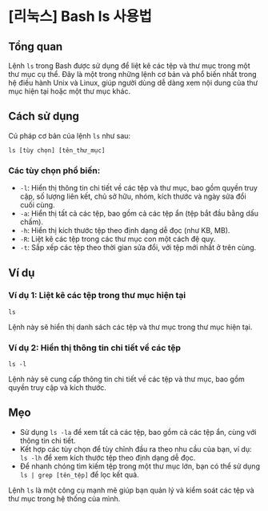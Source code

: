 # [리눅스] Bash ls 사용법

## Tổng quan
Lệnh `ls` trong Bash được sử dụng để liệt kê các tệp và thư mục trong một thư mục cụ thể. Đây là một trong những lệnh cơ bản và phổ biến nhất trong hệ điều hành Unix và Linux, giúp người dùng dễ dàng xem nội dung của thư mục hiện tại hoặc một thư mục khác.

## Cách sử dụng
Cú pháp cơ bản của lệnh `ls` như sau:

```
ls [tùy chọn] [tên_thư_mục]
```

### Các tùy chọn phổ biến:
- `-l`: Hiển thị thông tin chi tiết về các tệp và thư mục, bao gồm quyền truy cập, số lượng liên kết, chủ sở hữu, nhóm, kích thước và ngày sửa đổi cuối cùng.
- `-a`: Hiển thị tất cả các tệp, bao gồm cả các tệp ẩn (tệp bắt đầu bằng dấu chấm).
- `-h`: Hiển thị kích thước tệp theo định dạng dễ đọc (như KB, MB).
- `-R`: Liệt kê các tệp trong các thư mục con một cách đệ quy.
- `-t`: Sắp xếp các tệp theo thời gian sửa đổi, với tệp mới nhất ở trên cùng.

## Ví dụ
### Ví dụ 1: Liệt kê các tệp trong thư mục hiện tại
```
ls
```
Lệnh này sẽ hiển thị danh sách các tệp và thư mục trong thư mục hiện tại.

### Ví dụ 2: Hiển thị thông tin chi tiết về các tệp
```
ls -l
```
Lệnh này sẽ cung cấp thông tin chi tiết về các tệp và thư mục, bao gồm quyền truy cập và kích thước.

## Mẹo
- Sử dụng `ls -la` để xem tất cả các tệp, bao gồm cả các tệp ẩn, cùng với thông tin chi tiết.
- Kết hợp các tùy chọn để tùy chỉnh đầu ra theo nhu cầu của bạn, ví dụ: `ls -lh` để xem kích thước tệp theo định dạng dễ đọc.
- Để nhanh chóng tìm kiếm tệp trong một thư mục lớn, bạn có thể sử dụng `ls | grep [tên_tệp]` để lọc kết quả.

Lệnh `ls` là một công cụ mạnh mẽ giúp bạn quản lý và kiểm soát các tệp và thư mục trong hệ thống của mình.